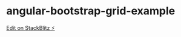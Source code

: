 # angular-bootstrap-grid-example

[Edit on StackBlitz ⚡️](https://stackblitz.com/edit/github-pbwmwb)